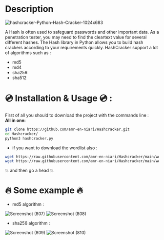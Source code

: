 # Description

![hashcracker-Python-Hash-Cracker-1024x683](https://user-images.githubusercontent.com/65505262/132892403-9bb6ce68-a4da-42cc-92fd-7ad9fec61774.jpg)

A Hash is often used to safeguard passwords and other important data. As a penetration tester, you may need to find the cleartext value for several different hashes. The Hash library in Python allows you to build hash crackers according to your requirements quickly.
HashCracker support a lot of algorithms such as :<br/>

* md5
* md4
* sha256
* sha512

# 💿 Installation & Usage 💿 :

First of all you should to download the project with the commands line :  
**All in one:**
```bash
git clone https://github.com/amr-en-niari/Hashcracker.git
cd Hashcracker/
python3 hashcracker.py
```
* if you want to download the wordlist also :
```bash
wget https://raw.githubusercontent.com/amr-en-niari/Hashcracker/main/wordlist-2.txt
wget https://raw.githubusercontent.com/amr-en-niari/Hashcracker/main/wordlist-1.txt
```
:boom: and then go a head :boom:  

# :fire: Some example :fire: 

* md5 algorithm :

![Screenshot (807)](https://user-images.githubusercontent.com/65505262/132901011-eaba0d27-2c06-4053-8402-a8ad9359948c.png)
![Screenshot (808)](https://user-images.githubusercontent.com/65505262/132901063-7b84855a-8dea-45be-a555-189b8a72eff4.png)

* sha256 algorithm :
 
![Screenshot (809)](https://user-images.githubusercontent.com/65505262/132901149-93776fd7-dac7-4d3d-9593-3bd84dbb5e06.png)
![Screenshot (810)](https://user-images.githubusercontent.com/65505262/132901208-3ae6f328-75b5-4e62-ba42-e3273d4930cf.png)

